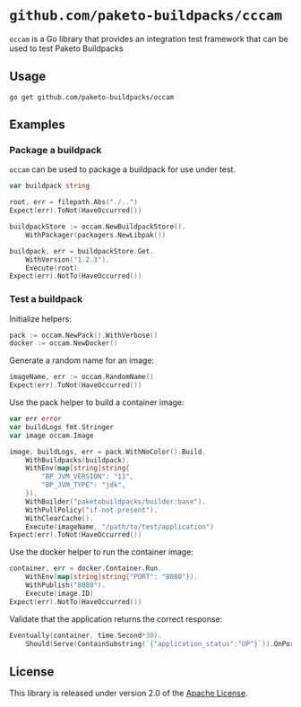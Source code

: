 # `github.com/paketo-buildpacks/cccam`
`occam` is a Go library that provides an integration test framework that can be used to test Paketo Buildpacks

## Usage
```
go get github.com/paketo-buildpacks/occam
```

## Examples

### Package a buildpack

`occam` can be used to package a buildpack for use under test.

```go
var buildpack string

root, err = filepath.Abs("./..")
Expect(err).ToNot(HaveOccurred())

buildpackStore := occam.NewBuildpackStore().
    WithPackager(packagers.NewLibpak())

buildpack, err = buildpackStore.Get.
    WithVersion("1.2.3").
    Execute(root)
Expect(err).NotTo(HaveOccurred())
```

### Test a buildpack

Initialize helpers:

```go
pack := occam.NewPack().WithVerbose()
docker := occam.NewDocker()
```

Generate a random name for an image:
```go
imageName, err := occam.RandomName()
Expect(err).ToNot(HaveOccurred())
```

Use the pack helper to build a container image:
```go
var err error
var buildLogs fmt.Stringer
var image occam.Image

image, buildLogs, err = pack.WithNoColor().Build.
	WithBuildpacks(buildpack).
	WithEnv(map[string]string{
		"BP_JVM_VERSION": "11",
		"BP_JVM_TYPE": "jdk",
	}).
	WithBuilder("paketobuildpacks/builder:base").
	WithPullPolicy("if-not-present").
	WithClearCache().
	Execute(imageName, "/path/to/test/application")
Expect(err).ToNot(HaveOccurred())
```

Use the docker helper to run the container image:
```go
container, err = docker.Container.Run.
	WithEnv(map[string]string{"PORT": "8080"}).
	WithPublish("8080").
	Execute(image.ID)
Expect(err).NotTo(HaveOccurred())
```

Validate that the application returns the correct response:

```go
Eventually(container, time.Second*30).
	Should(Serve(ContainSubstring(`{"application_status":"UP"}`)).OnPort(8080))
```

## License
This library is released under version 2.0 of the [Apache License][a].

[a]: https://www.apache.org/licenses/LICENSE-2.0

